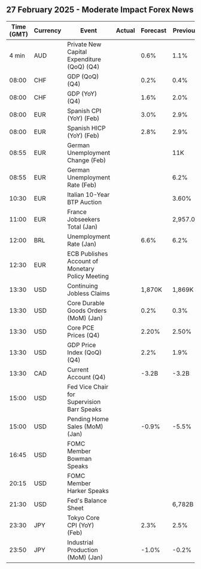 ## 27 February 2025 - Moderate Impact Forex News

| Time (GMT) | Currency | Event | Actual | Forecast | Previous |
|------|----------|-------|--------|----------|----------|
| 4 min | AUD | Private New Capital Expenditure (QoQ) (Q4) |  | 0.6% | 1.1% |
| 08:00 | CHF | GDP (QoQ) (Q4) |  | 0.2% | 0.4% |
| 08:00 | CHF | GDP (YoY) (Q4) |  | 1.6% | 2.0% |
| 08:00 | EUR | Spanish CPI (YoY) (Feb) |  | 3.0% | 2.9% |
| 08:00 | EUR | Spanish HICP (YoY) (Feb) |  | 2.8% | 2.9% |
| 08:55 | EUR | German Unemployment Change (Feb) |  |  | 11K |
| 08:55 | EUR | German Unemployment Rate (Feb) |  |  | 6.2% |
| 10:30 | EUR | Italian 10-Year BTP Auction |  |  | 3.60% |
| 11:00 | EUR | France Jobseekers Total (Jan) |  |  | 2,957.0K |
| 12:00 | BRL | Unemployment Rate (Jan) |  | 6.6% | 6.2% |
| 12:30 | EUR | ECB Publishes Account of Monetary Policy Meeting |  |  |  |
| 13:30 | USD | Continuing Jobless Claims |  | 1,870K | 1,869K |
| 13:30 | USD | Core Durable Goods Orders (MoM) (Jan) |  | 0.2% | 0.3% |
| 13:30 | USD | Core PCE Prices (Q4) |  | 2.20% | 2.50% |
| 13:30 | USD | GDP Price Index (QoQ) (Q4) |  | 2.2% | 1.9% |
| 13:30 | CAD | Current Account (Q4) |  | -3.2B | -3.2B |
| 15:00 | USD | Fed Vice Chair for Supervision Barr Speaks |  |  |  |
| 15:00 | USD | Pending Home Sales (MoM) (Jan) |  | -0.9% | -5.5% |
| 16:45 | USD | FOMC Member Bowman Speaks |  |  |  |
| 20:15 | USD | FOMC Member Harker Speaks |  |  |  |
| 21:30 | USD | Fed's Balance Sheet |  |  | 6,782B |
| 23:30 | JPY | Tokyo Core CPI (YoY) (Feb) |  | 2.3% | 2.5% |
| 23:50 | JPY | Industrial Production (MoM) (Jan) |  | -1.0% | -0.2% |
